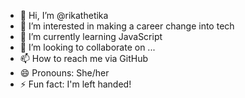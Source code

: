 - 👋 Hi, I’m @rikathetika
- 👀 I’m interested in making a career change into tech
- 🌱 I’m currently learning JavaScript
- 💞️ I’m looking to collaborate on ...
- 📫 How to reach me via GitHub
- 😄 Pronouns: She/her
- ⚡ Fun fact: I'm left handed! 

<!---
rikathetika/rikathetika is a ✨ special ✨ repository because its `README.md` (this file) appears on your GitHub profile.
You can click the Preview link to take a look at your changes.
--->
